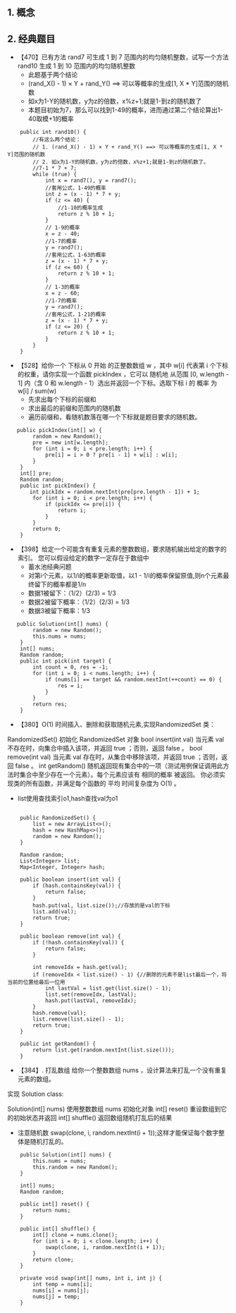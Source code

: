 ## 1. 概念

## 2. 经典题目
* 【470】已有方法 rand7 可生成 1 到 7 范围内的均匀随机整数，试写一个方法 rand10 生成 1 到 10 范围内的均匀随机整数
  * 此题基于两个结论
  * (rand_X() - 1) × Y + rand_Y() ==> 可以等概率的生成[1, X * Y]范围的随机数
  * 如x为1-Y的随机数，y为z的倍数，x%z+1;就是1-到z的随机数了
  * 本题目初始为7，那么可以找到1-49的概率，进而通过第二个结论算出1-40取模+1的概率
```
    public int rand10() {
        //有这么两个结论：
        // 1. (rand_X() - 1) × Y + rand_Y() ==> 可以等概率的生成[1, X * Y]范围的随机数
        // 2. 如x为1-Y的随机数，y为z的倍数，x%z+1;就是1-到z的随机数了。
        //7-1 * 7 + 7;
        while (true) {
            int x = rand7(), y = rand7();
            //套用公式，1-49的概率
            int z = (x - 1) * 7 + y;
            if (z <= 40) {
                //1-10的概率生成
                return z % 10 + 1;
            }
            // 1-9的概率
            x = z - 40;
            //1-7的概率
            y = rand7();
            //套用公式，1-63的概率
            z = (x - 1) * 7 + y;
            if (z <= 60) {
                return z % 10 + 1;
            }
            // 1-3的概率
            x = z - 60;
            //1-7的概率
            y = rand7();
            //套用公式，1-21的概率
            z = (x - 1) * 7 + y;
            if (z <= 20) {
                return z % 10 + 1;
            }
        }
    }
```

* 【528】给你一个 下标从 0 开始 的正整数数组 w ，其中 w[i] 代表第 i 个下标的权重，请你实现一个函数 pickIndex ，它可以 随机地 从范围 [0, w.length - 1] 内（含 0 和 w.length - 1）选出并返回一个下标。选取下标 i 的 概率 为 w[i] / sum(w)
  * 先求出每个下标的前缀和
  * 求出最后的前缀和范围内的随机数
  * 遍历前缀和，看随机数落在哪一个下标就是题目要求的随机数。
```
   public pickIndex(int[] w) {
        random = new Random();
        pre = new int[w.length];
        for (int i = 0; i < pre.length; i++) {
            pre[i] = i > 0 ? pre[i - 1] + w[i] : w[i];
        }
    }
    int[] pre;
    Random random;
    public int pickIndex() {
       int pickIdx = random.nextInt(pre[pre.length - 1]) + 1;
        for (int i = 0; i < pre.length; i++) {
            if (pickIdx <= pre[i]) {
                return i;
            }
        }
        return 0;
    }
```

* 【398】给定一个可能含有重复元素的整数数组，要求随机输出给定的数字的索引。 您可以假设给定的数字一定存在于数组中
  * 蓄水池经典问题
  * 对第i个元素，以1/i的概率更新取值，以1 - 1/i的概率保留原值,则n个元素最终留下的概率都是1/n
  * 数据1被留下：（1/2）(2/3) = 1/3
  * 数据2被留下概率：（1/2）(2/3) = 1/3
  * 数据3被留下概率：1/3

```
   public Solution(int[] nums) {
        random = new Random();
        this.nums = nums;
    }
    int[] nums;
    Random random;
    public int pick(int target) {
        int count = 0, res = -1;
        for (int i = 0; i < nums.length; i++) {
            if (nums[i] == target && random.nextInt(++count) == 0) {
                res = i;
            }
        }
        return res;
    }
```

* 【380】O(1) 时间插入、删除和获取随机元素,实现RandomizedSet 类：

RandomizedSet() 初始化 RandomizedSet 对象
bool insert(int val) 当元素 val 不存在时，向集合中插入该项，并返回 true ；否则，返回 false 。
bool remove(int val) 当元素 val 存在时，从集合中移除该项，并返回 true ；否则，返回 false 。
int getRandom() 随机返回现有集合中的一项（测试用例保证调用此方法时集合中至少存在一个元素）。每个元素应该有 相同的概率 被返回。
你必须实现类的所有函数，并满足每个函数的 平均 时间复杂度为 O(1) 。

  * list使用查找索引o1,hash查找val为o1

```

    public RandomizedSet() {
        list = new ArrayList<>();
        hash = new HashMap<>();
        random = new Random();
    }

    Random random;
    List<Integer> list;
    Map<Integer, Integer> hash;

    public boolean insert(int val) {
        if (hash.containsKey(val)) {
            return false;
        }
        hash.put(val, list.size());//存放的是val的下标
        list.add(val);
        return true;
    }

    public boolean remove(int val) {
        if (!hash.containsKey(val)) {
            return false;
        }

        int removeIdx = hash.get(val);
        if (removeIdx < list.size() - 1) {//删除的元素不是list最后一个，将当前的位置给最后一位用
            int lastVal = list.get(list.size() - 1);
            list.set(removeIdx, lastVal);
            hash.put(lastVal, removeIdx);
        }
        hash.remove(val);
        list.remove(list.size() - 1);
        return true;
    }

    public int getRandom() {
        return list.get(random.nextInt(list.size()));
    }
```

* 【384】. 打乱数组
给你一个整数数组 nums ，设计算法来打乱一个没有重复元素的数组。

实现 Solution class:

Solution(int[] nums) 使用整数数组 nums 初始化对象
int[] reset() 重设数组到它的初始状态并返回
int[] shuffle() 返回数组随机打乱后的结果

  * 注意随机数 swap(clone, i, random.nextInt(i + 1));这样才能保证每个数字整体是随机打乱的。
```
    public Solution(int[] nums) {
        this.nums = nums;
        this.random = new Random();
    }

    int[] nums;
    Random random;

    public int[] reset() {
        return nums;
    }

    public int[] shuffle() {
        int[] clone = nums.clone();
        for (int i = 0; i < clone.length; i++) {
            swap(clone, i, random.nextInt(i + 1));
        }
        return clone;
    }

    private void swap(int[] nums, int i, int j) {
        int temp = nums[i];
        nums[i] = nums[j];
        nums[j] = temp;
    }
```